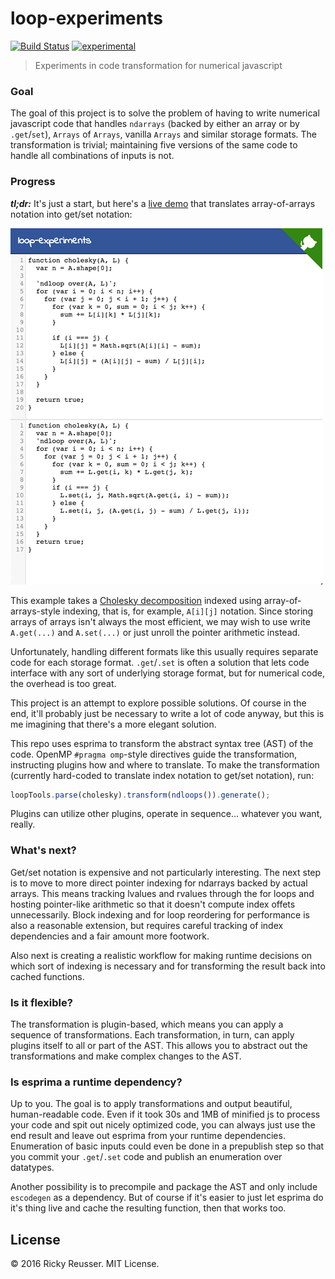 # loop-experiments

[![Build Status][travis-image]][travis-url]
[![experimental](http://badges.github.io/stability-badges/dist/experimental.svg)](http://github.com/badges/stability-badges)

> Experiments in code transformation for numerical javascript

### Goal

The goal of this project is to solve the problem of having to write numerical javascript code that handles `ndarrays` (backed by either an array or by `.get`/`set`), `Arrays` of `Arrays`, vanilla `Arrays` and similar storage formats. The transformation is trivial; maintaining five versions of the same code to handle all combinations of inputs is not.

### Progress

***tl;dr:*** It's just a start, but here's a [live demo](http://rreusser.github.io/loop-experiments) that translates array-of-arrays notation into get/set notation:

[![Example](images/example.png)](https://rreusser.github.io/loop-experiments)

This example takes a [Cholesky decomposition](https://en.wikipedia.org/wiki/Cholesky_decomposition) indexed using array-of-arrays-style indexing, that is, for example, `A[i][j]` notation. Since storing arrays of arrays isn't always the most efficient, we may wish to use write `A.get(...)` and `A.set(...)` or just unroll the pointer arithmetic instead.

Unfortunately, handling different formats like this usually requires separate code for each storage format. `.get`/`.set` is often a solution that lets code interface with any sort of underlying storage format, but for numerical code, the overhead is too great.

This project is an attempt to explore possible solutions. Of course in the end, it'll probably just be necessary to write a lot of code anyway, but this is me imagining that there's a more elegant solution.

This repo uses esprima to transform the abstract syntax tree (AST) of the code. OpenMP `#pragma omp`-style directives guide the transformation, instructing plugins how and where to translate. To make the transformation (currently hard-coded to translate index notation to get/set notation), run:

```javascript
loopTools.parse(cholesky).transform(ndloops()).generate();
```

Plugins can utilize other plugins, operate in sequence... whatever you want, really.

### What's next?

Get/set notation is expensive and not particularly interesting. The next step is to move to more direct pointer indexing for ndarrays backed by actual arrays. This means tracking lvalues and rvalues through the for loops and hosting pointer-like arithmetic so that it doesn't compute index offets unnecessarily. Block indexing and for loop reordering for performance is also a reasonable extension, but requires careful tracking of index dependencies and a fair amount more footwork.

Also next is creating a realistic workflow for making runtime decisions on which sort of indexing is necessary and for transforming the result back into cached functions.

### Is it flexible?

The transformation is plugin-based, which means you can apply a sequence of transformations. Each transformation, in turn, can apply plugins itself to all or part of the AST. This allows you to abstract out the transformations and make complex changes to the AST.

### Is esprima a runtime dependency?

Up to you. The goal is to apply transformations and output beautiful, human-readable code. Even if it took 30s and 1MB of minified js to process your code and spit out nicely optimized code, you can always just use the end result and leave out esprima from your runtime dependencies. Enumeration of basic inputs could even be done in a prepublish step so that you commit your `.get`/`.set` code and publish an enumeration over datatypes.

Another possibility is to precompile and package the AST and only include `escodegen` as a dependency. But of course if it's easier to just let esprima do it's thing live and cache the resulting function, then that works too.

## License

&copy; 2016 Ricky Reusser. MIT License.

[travis-image]: https://travis-ci.org/rreusser/loop-experiments.svg?branch=master
[travis-url]: https://travis-ci.org/rreusser/loop-experiments
[stability-image]: http://badges.github.io/stability-badges/dist/experimental.svg
[stability-url]: http://github.com/badges/stability-badges

